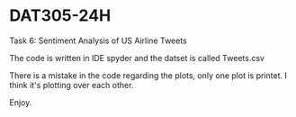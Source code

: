 # DAT305-24H

Task 6: Sentiment Analysis of US Airline Tweets

The code is written in IDE spyder and the datset is called Tweets.csv

There is a mistake in the code regarding the plots, only one plot is printet. I think it's plotting over each other. 

Enjoy. 
